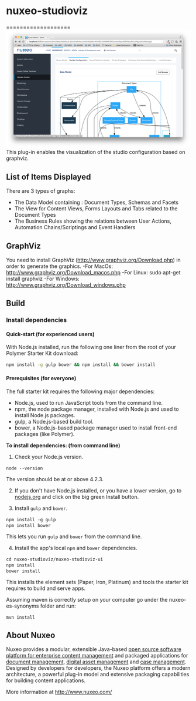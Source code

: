 # nuxeo-studioviz
===================
<img src="screenshot1.png"/>
This plug-in enables the visualization of the studio configuration based on graphviz.

## List of Items Displayed
There are 3 types of graphs:
- The Data Model containing : Document Types, Schemas and Facets
- The View for Content Views, Forms Layouts and Tabs related to the Document Types
- The Business Rules showing the relations between User Actions, Automation Chains/Scriptings and Event Handlers

## GraphViz
You need to install GraphViz (http://www.graphviz.org/Download.php) in order to generate the graphics.
-For MacOs: http://www.graphviz.org/Download_macos.php
-For Linux: sudo apt-get install graphviz
-For Windows: http://www.graphviz.org/Download_windows.php

## Build
### Install dependencies

#### Quick-start (for experienced users)

With Node.js installed, run the following one liner from the root of your Polymer Starter Kit download:

```sh
npm install -g gulp bower && npm install && bower install
```

#### Prerequisites (for everyone)

The full starter kit requires the following major dependencies:

- Node.js, used to run JavaScript tools from the command line.
- npm, the node package manager, installed with Node.js and used to install Node.js packages.
- gulp, a Node.js-based build tool.
- bower, a Node.js-based package manager used to install front-end packages (like Polymer).

**To install dependencies: (from command line)**

1)  Check your Node.js version.

```
node --version
```

The version should be at or above 4.2.3.

2)  If you don't have Node.js installed, or you have a lower version, go to [nodejs.org](https://nodejs.org) and click on the big green Install button.

3)  Install `gulp` and `bower`.

```
npm install -g gulp
npm install bower
```

This lets you run `gulp` and `bower` from the command line.

4)  Install the app's local `npm` and `bower` dependencies.

```
cd nuxeo-studioviz/nuxeo-studioviz-ui
npm install
bower install
```

This installs the element sets (Paper, Iron, Platinum) and tools the starter kit requires to build and serve apps.

Assuming maven is correctly setup on your computer go under the nuxeo-es-synonyms folder and run:

```
mvn install
```

## About Nuxeo

Nuxeo provides a modular, extensible Java-based [open source software platform for enterprise content management](http://www.nuxeo.com/en/products/ep) and packaged applications for [document management](http://www.nuxeo.com/en/products/document-management), [digital asset management](http://www.nuxeo.com/en/products/dam) and [case management](http://www.nuxeo.com/en/products/case-management). Designed by developers for developers, the Nuxeo platform offers a modern architecture, a powerful plug-in model and extensive packaging capabilities for building content applications.

More information at <http://www.nuxeo.com/>
